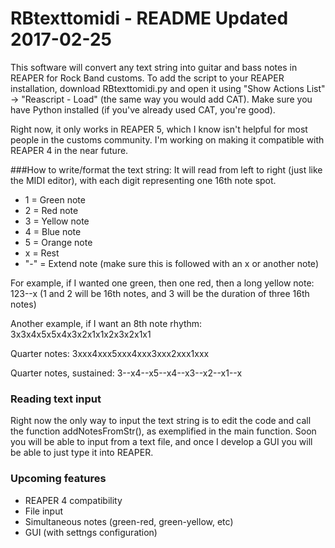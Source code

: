 # RBtexttomidi - README Updated 2017-02-25

This software will convert any text string into guitar and bass notes in REAPER for Rock Band customs. To add the script to your REAPER installation, download RBtexttomidi.py and open it using "Show Actions List" -> "Reascript - Load" (the same way you would add CAT). Make sure you have Python installed (if you've already used CAT, you're good).

Right now, it only works in REAPER 5, which I know isn't helpful for most people in the customs community. I'm working on making it compatible with REAPER 4 in the near future.

###How to write/format the text string:
It will read from left to right (just like the MIDI editor), with each digit representing one 16th note spot.
* 1 = Green note
* 2 = Red note
* 3 = Yellow note
* 4 = Blue note
* 5 = Orange note
* x = Rest
* "-" = Extend note (make sure this is followed with an x or another note)

For example, if I wanted one green, then one red, then a long yellow note:
123--x
(1 and 2 will be 16th notes, and 3 will be the duration of three 16th notes)

Another example, if I want an 8th note rhythm:
3x3x4x5x5x4x3x2x1x1x2x3x2x1x1

Quarter notes:
3xxx4xxx5xxx4xxx3xxx2xxx1xxx

Quarter notes, sustained:
3--x4--x5--x4--x3--x2--x1--x

### Reading text input

Right now the only way to input the text string is to edit the code and call the function addNotesFromStr(), as exemplified in the main function. Soon you will be able to input from a text file, and once I develop a GUI you will be able to just type it into REAPER.

### Upcoming features
- REAPER 4 compatibility
- File input
- Simultaneous notes (green-red, green-yellow, etc)
- GUI (with settngs configuration)
